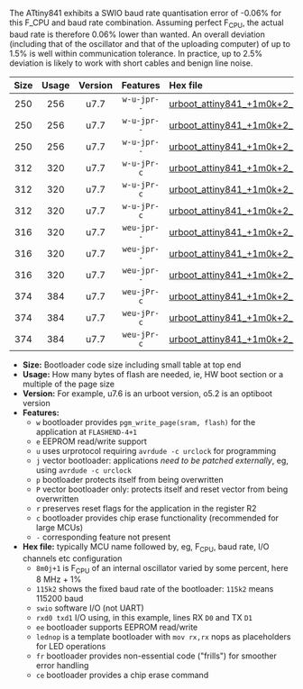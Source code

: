 The ATtiny841 exhibits a SWIO baud rate quantisation error of -0.06% for this F_CPU and baud rate combination. Assuming perfect F<sub>CPU</sub>, the actual baud rate is therefore 0.06% lower than wanted. An overall deviation (including that of the oscillator and that of the uploading computer) of up to 1.5% is well within communication tolerance. In practice, up to 2.5% deviation is likely to work with short cables and benign line noise.

|Size|Usage|Version|Features|Hex file|
|:-:|:-:|:-:|:-:|:--|
|250|256|u7.7|`w-u-jpr--`|[urboot_attiny841_+1m0k+2_+++1k8_swio_rxa2_txa1_lednop.hex](https://raw.githubusercontent.com/stefanrueger/urboot.hex/main/mcus/attiny841/internal_oscillator/fcpu_+1m0k+2/br_+++1k8/urboot_attiny841_+1m0k+2_+++1k8_swio_rxa2_txa1_lednop.hex)|
|250|256|u7.7|`w-u-jpr--`|[urboot_attiny841_+1m0k+2_+++1k8_swio_rxa4_txa5_lednop.hex](https://raw.githubusercontent.com/stefanrueger/urboot.hex/main/mcus/attiny841/internal_oscillator/fcpu_+1m0k+2/br_+++1k8/urboot_attiny841_+1m0k+2_+++1k8_swio_rxa4_txa5_lednop.hex)|
|250|256|u7.7|`w-u-jpr--`|[urboot_attiny841_+1m0k+2_+++1k8_swio_rxb2_txa7_lednop.hex](https://raw.githubusercontent.com/stefanrueger/urboot.hex/main/mcus/attiny841/internal_oscillator/fcpu_+1m0k+2/br_+++1k8/urboot_attiny841_+1m0k+2_+++1k8_swio_rxb2_txa7_lednop.hex)|
|312|320|u7.7|`w-u-jPr-c`|[urboot_attiny841_+1m0k+2_+++1k8_swio_rxa2_txa1_lednop_fr_ce.hex](https://raw.githubusercontent.com/stefanrueger/urboot.hex/main/mcus/attiny841/internal_oscillator/fcpu_+1m0k+2/br_+++1k8/urboot_attiny841_+1m0k+2_+++1k8_swio_rxa2_txa1_lednop_fr_ce.hex)|
|312|320|u7.7|`w-u-jPr-c`|[urboot_attiny841_+1m0k+2_+++1k8_swio_rxa4_txa5_lednop_fr_ce.hex](https://raw.githubusercontent.com/stefanrueger/urboot.hex/main/mcus/attiny841/internal_oscillator/fcpu_+1m0k+2/br_+++1k8/urboot_attiny841_+1m0k+2_+++1k8_swio_rxa4_txa5_lednop_fr_ce.hex)|
|312|320|u7.7|`w-u-jPr-c`|[urboot_attiny841_+1m0k+2_+++1k8_swio_rxb2_txa7_lednop_fr_ce.hex](https://raw.githubusercontent.com/stefanrueger/urboot.hex/main/mcus/attiny841/internal_oscillator/fcpu_+1m0k+2/br_+++1k8/urboot_attiny841_+1m0k+2_+++1k8_swio_rxb2_txa7_lednop_fr_ce.hex)|
|316|320|u7.7|`weu-jpr--`|[urboot_attiny841_+1m0k+2_+++1k8_swio_rxa2_txa1_ee_lednop.hex](https://raw.githubusercontent.com/stefanrueger/urboot.hex/main/mcus/attiny841/internal_oscillator/fcpu_+1m0k+2/br_+++1k8/urboot_attiny841_+1m0k+2_+++1k8_swio_rxa2_txa1_ee_lednop.hex)|
|316|320|u7.7|`weu-jpr--`|[urboot_attiny841_+1m0k+2_+++1k8_swio_rxa4_txa5_ee_lednop.hex](https://raw.githubusercontent.com/stefanrueger/urboot.hex/main/mcus/attiny841/internal_oscillator/fcpu_+1m0k+2/br_+++1k8/urboot_attiny841_+1m0k+2_+++1k8_swio_rxa4_txa5_ee_lednop.hex)|
|316|320|u7.7|`weu-jpr--`|[urboot_attiny841_+1m0k+2_+++1k8_swio_rxb2_txa7_ee_lednop.hex](https://raw.githubusercontent.com/stefanrueger/urboot.hex/main/mcus/attiny841/internal_oscillator/fcpu_+1m0k+2/br_+++1k8/urboot_attiny841_+1m0k+2_+++1k8_swio_rxb2_txa7_ee_lednop.hex)|
|374|384|u7.7|`weu-jPr-c`|[urboot_attiny841_+1m0k+2_+++1k8_swio_rxa2_txa1_ee_lednop_fr_ce.hex](https://raw.githubusercontent.com/stefanrueger/urboot.hex/main/mcus/attiny841/internal_oscillator/fcpu_+1m0k+2/br_+++1k8/urboot_attiny841_+1m0k+2_+++1k8_swio_rxa2_txa1_ee_lednop_fr_ce.hex)|
|374|384|u7.7|`weu-jPr-c`|[urboot_attiny841_+1m0k+2_+++1k8_swio_rxa4_txa5_ee_lednop_fr_ce.hex](https://raw.githubusercontent.com/stefanrueger/urboot.hex/main/mcus/attiny841/internal_oscillator/fcpu_+1m0k+2/br_+++1k8/urboot_attiny841_+1m0k+2_+++1k8_swio_rxa4_txa5_ee_lednop_fr_ce.hex)|
|374|384|u7.7|`weu-jPr-c`|[urboot_attiny841_+1m0k+2_+++1k8_swio_rxb2_txa7_ee_lednop_fr_ce.hex](https://raw.githubusercontent.com/stefanrueger/urboot.hex/main/mcus/attiny841/internal_oscillator/fcpu_+1m0k+2/br_+++1k8/urboot_attiny841_+1m0k+2_+++1k8_swio_rxb2_txa7_ee_lednop_fr_ce.hex)|

- **Size:** Bootloader code size including small table at top end
- **Usage:** How many bytes of flash are needed, ie, HW boot section or a multiple of the page size
- **Version:** For example, u7.6 is an urboot version, o5.2 is an optiboot version
- **Features:**
  + `w` bootloader provides `pgm_write_page(sram, flash)` for the application at `FLASHEND-4+1`
  + `e` EEPROM read/write support
  + `u` uses urprotocol requiring `avrdude -c urclock` for programming
  + `j` vector bootloader: applications *need to be patched externally*, eg, using `avrdude -c urclock`
  + `p` bootloader protects itself from being overwritten
  + `P` vector bootloader only: protects itself and reset vector from being overwritten
  + `r` preserves reset flags for the application in the register R2
  + `c` bootloader provides chip erase functionality (recommended for large MCUs)
  + `-` corresponding feature not present
- **Hex file:** typically MCU name followed by, eg, F<sub>CPU</sub>, baud rate, I/O channels etc configuration
  + `8m0j+1` is F<sub>CPU</sub> of an internal oscillator varied by some percent, here 8 MHz + 1%
  + `115k2` shows the fixed baud rate of the bootloader: `115k2` means 115200 baud
  + `swio` software I/O (not UART)
  + `rxd0 txd1` I/O using, in this example, lines RX `D0` and TX `D1`
  + `ee` bootloader supports EEPROM read/write
  + `lednop` is a template bootloader with `mov rx,rx` nops as placeholders for LED operations
  + `fr` bootloader provides non-essential code ("frills") for smoother error handling
  + `ce` bootloader provides a chip erase command
